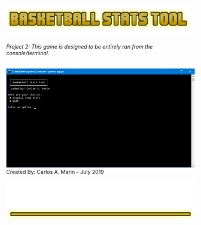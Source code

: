
![Basketball Stats Tool](Art/logo.png)
###### Project 2: *This game is designed to be entirely ran from the console/terminal.*
![Preview](Art/SS.png)
        Created By: Carlos A. Marin - July 2019

![Bottom](Art/bottom.png?raw=true "bottom")
